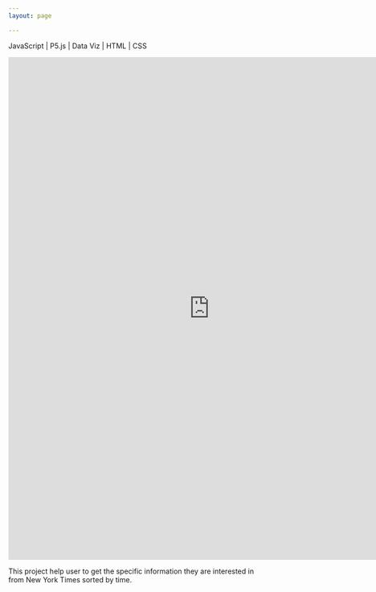 ```yaml
---
layout: page

---
```


JavaScript | P5.js | Data Viz | HTML | CSS



<iframe src="http://itp.cgao.me/icm/icm_w7v2/" width="800" height="1000" frameBorder="0"></iframe>




This project help user to get the specific information they are interested in from New York Times sorted by time.

